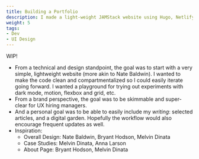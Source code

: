 ```yaml
---
title: Building a Portfolio
description: I made a light-weight JAMStack website using Hugo, Netlify, Git, and vanilla HTML and CSS. I focused on making it easy to build out templating.
weight: 5
tags:
- Dev
- UI Design
---
```


WIP!

* From a technical and design standpoint, the goal was to start with a very simple, lightweight website (more akin to Nate Baldwin). I wanted to make the code clean and compartmentalized so I could easily iterate going forward. I wanted a playground for trying out experiments with dark mode, motion, flexbox and grid, etc.
* From a brand perspective, the goal was to be skimmable and super-clear for UX hiring managers.
* And a personal goal was to be able to easily include my *writing*: selected articles, and a digital garden. Hopefully the workflow would also encourage frequent updates as well.
* Inspiration:
    * Overall Design: Nate Baldwin, Bryant Hodson, Melvin Dinata
    * Case Studies: Melvin Dinata, Anna Larson
    * About Page: Bryant Hodson, Melvin Dinata